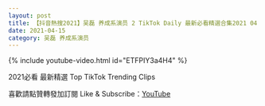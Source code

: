 ```yaml
---
layout: post
title: 【抖音熱搜2021】吴磊 养成系演员 2 TikTok Daily 最新必看精選合集2021 04 15
date: 2021-04-15
category: 吴磊 养成系演员
---
```


{% include youtube-video.html id="ETFPIY3a4H4" %}

2021必看 最新精選 Top TikTok Trending Clips

喜歡請點贊轉發加訂閱 Like & Subscribe：[YouTube](https://www.youtube.com/channel/UCAoR7VcanIPd04uEq_GIylA/videos)


